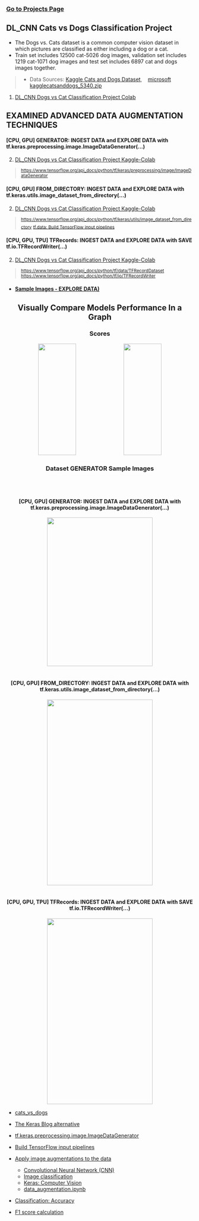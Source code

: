 ### [Go to Projects Page](https://github.com/celik-muhammed/15P-Deep-Learning-Projects-with-Python/blob/master/README.md)

## DL_CNN Cats vs Dogs Classification Project
- The Dogs vs. Cats dataset is a common computer vision dataset in which pictures are classified as either including a dog or a cat.
- Train set includes 12500 cat-5026 dog images, validation set includes 1219 cat-1071 dog images and test set includes 6897 cat and dogs images together.
>- Data Sources: [Kaggle Cats and Dogs Dataset](https://www.kaggle.com/c/dogs-vs-cats/data), &nbsp;&nbsp; [microsoft kagglecatsanddogs_5340.zip](https://www.microsoft.com/en-us/download/details.aspx?id=54765)   
1. [DL_CNN Dogs vs Cat Classification Project Colab](./01-Cats-vs-Dogs-ImageDataGenerator/CNN_Project_Image_Classification_with_CNN_(catdogclassifier)_Student.ipynb)

## EXAMINED ADVANCED DATA AUGMENTATION TECHNIQUES

#### [CPU, GPU] GENERATOR: INGEST DATA and EXPLORE DATA with tf.keras.preprocessing.image.ImageDataGenerator(...)
2. [DL_CNN Dogs vs Cat Classification Project Kaggle-Colab](./01-Cats-vs-Dogs-ImageDataGenerator/README.md)
> <sub>https://www.tensorflow.org/api_docs/python/tf/keras/preprocessing/image/ImageDataGenerator</sub> 

#### [CPU, GPU] FROM_DIRECTORY: INGEST DATA and EXPLORE DATA with tf.keras.utils.image_dataset_from_directory(...)
2. [DL_CNN Dogs vs Cat Classification Project Kaggle-Colab](./02-Cats-vs-Dogs-image_dataset_from_directory/README.md)
> <sub>https://www.tensorflow.org/api_docs/python/tf/keras/utils/image_dataset_from_directory</sub>
> <sub>[tf.data: Build TensorFlow input pipelines](https://www.tensorflow.org/guide/data)</sub>

#### [CPU, GPU, TPU] TFRecords: INGEST DATA and EXPLORE DATA with SAVE tf.io.TFRecordWriter(...)
2. [DL_CNN Dogs vs Cat Classification Project Kaggle-Colab](./03-Cats-vs-Dogs-TFRecordWriter/README.md)
> <sub>https://www.tensorflow.org/api_docs/python/tf/data/TFRecordDataset</sub>
> <sub>https://www.tensorflow.org/api_docs/python/tf/io/TFRecordWriter</sub>

- #### [Sample Images - EXPLORE DATA)](README.md#Dataset-Sample-Images)

<div align='center'>
    
## Visually Compare Models Performance In a Graph    
<h3>Scores</h3>
<img src='https://i.ibb.co/k0Ncjh3/download.png' alt='' width=45%, height=300> 
<img src='https://i.ibb.co/SVSZ1kL/download.png' alt='' width=45%, height=300>    
<h3>Dataset GENERATOR Sample Images</h3>
<br> <br>  

#### [CPU, GPU] GENERATOR: INGEST DATA and EXPLORE DATA with tf.keras.preprocessing.image.ImageDataGenerator(...)  
<img src='https://i.ibb.co/tmW6bsn/download.png' alt='' width=75%, height=400>
<br> <br>   

#### [CPU, GPU] FROM_DIRECTORY: INGEST DATA and EXPLORE DATA with tf.keras.utils.image_dataset_from_directory(...) 
<img src='https://i.ibb.co/yf10zh0/download.png' alt='' width=75%, height=500>
<br> <br>  

#### [CPU, GPU, TPU] TFRecords: INGEST DATA and EXPLORE DATA with SAVE tf.io.TFRecordWriter(...)  
<img src='https://i.ibb.co/0sFSYML/download.png' alt='' width=75%, height=500>
</div>





- [cats_vs_dogs](https://www.tensorflow.org/datasets/catalog/cats_vs_dogs)
- [The Keras Blog alternative](https://blog.keras.io/building-powerful-image-classification-models-using-very-little-data.html)
- [tf.keras.preprocessing.image.ImageDataGenerator](https://www.tensorflow.org/api_docs/python/tf/keras/preprocessing/image/ImageDataGenerator)
- [Build TensorFlow input pipelines](https://www.tensorflow.org/guide/data)
- [Apply image augmentations to the data](https://www.tensorflow.org/hub/tutorials/cropnet_on_device)

    - [Convolutional Neural Network (CNN)](https://www.tensorflow.org/tutorials/images/cnn)
    - [Image classification](https://www.tensorflow.org/tutorials/images/classification)
    - [Keras: Computer Vision](https://keras.io/examples/vision/)
    - [data_augmentation.ipynb](https://colab.research.google.com/github/tensorflow/docs/blob/master/site/en/tutorials/images/data_augmentation.ipynb#scrollTo=pkTRazeVRwDe)
  
 - [Classification: Accuracy](https://developers.google.com/machine-learning/crash-course/classification/accuracy#:~:text=Accuracy%20is%20one%20metric%20for,predictions%20Total%20number%20of%20predictions)
 - [F1 score calculation](https://hasty.ai/docs/mp-wiki/metrics/f-beta-score)
